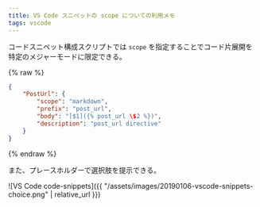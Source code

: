 ```yaml
---
title: VS Code スニペットの scope についての利用メモ
tags: vscode
---
```


コードスニペット構成スクリプトでは `scope` を指定することでコード片展開を特定のメジャーモードに限定できる。

{% raw %}

```json
{
    "PostUrl": {
        "scope": "markdown",
        "prefix": "post_url",
        "body": "[$1]({% post_url \$2 %})",
        "description": "post_url directive"
    }
}
```

{% endraw %}

また、プレースホルダーで選択肢を提示できる。

![VS Code code-snippets]({{ "/assets/images/20190106-vscode-snippets-choice.png" | relative_url }})
